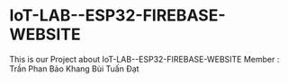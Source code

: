 # IoT-LAB--ESP32-FIREBASE-WEBSITE
This is our Project about IoT-LAB--ESP32-FIREBASE-WEBSITE
Member : Trần Phan Bảo Khang
          Bùi Tuấn Đạt
